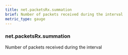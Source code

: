 ```yaml
---
title: net.packetsRx.summation
brief: Number of packets received during the interval
metric_type: gauge
---
```

### net.packetsRx.summation

Number of packets received during the interval